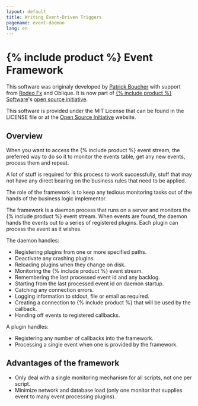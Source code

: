 ```yaml
---
layout: default
title: Writing Event-Driven Triggers
pagename: event-daemon
lang: en
---
```



# {% include product %}  Event Framework
This software was originaly developed by [Patrick Boucher](http://www.patrickboucher.com) with support from [Rodeo Fx](http://rodeofx.com) and Oblique. It is now part of [{% include product %}  Software](http://www.shotgridsoftware.com)'s [open source initiative](https://github.com/shotgunsoftware).

This software is provided under the MIT License that can be found in the LICENSE file or at the [Open Source Initiative](http://www.opensource.org/licenses/mit-license.php) website.


## Overview

When you want to access the {% include product %}  event stream, the preferred way to do so it to monitor the events table, get any new events, process them and repeat.

A lot of stuff is required for this process to work successfully, stuff that may not have any direct bearing on the business rules that need to be applied.

The role of the framework is to keep any tedious monitoring tasks out of the hands of the business logic implementor.

The framework is a daemon process that runs on a server and monitors the {% include product %} event stream. When events are found, the daemon hands the events out to a series of registered plugins. Each plugin can process the event as it wishes.

The daemon handles:

- Registering plugins from one or more specified paths.
- Deactivate any crashing plugins.
- Reloading plugins when they change on disk.
- Monitoring the {% include product %}  event stream.
- Remembering the last processed event id and any backlog.
- Starting from the last processed event id on daemon startup.
- Catching any connection errors.
- Logging information to stdout, file or email as required.
- Creating a connection to {% include product %}  that will be used by the callback.
- Handing off events to registered callbacks.

A plugin handles:

- Registering any number of callbacks into the framework.
- Processing a single event when one is provided by the framework.


## Advantages of the framework

- Only deal with a single monitoring mechanism for all scripts, not one per
  script.
- Minimize network and database load (only one monitor that supplies event to
  many event processing plugins).
  